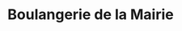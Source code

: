 ---
title: "Boulangerie de la Mairie"
url: /villers-saint-paul/boulangerie-de-la-mairie/
shop: Bäckerei
---